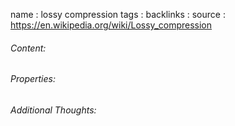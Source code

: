 name : lossy compression
tags : 
backlinks : 
source : https://en.wikipedia.org/wiki/Lossy_compression

###### Content:


###### Properties:


###### Additional Thoughts:
